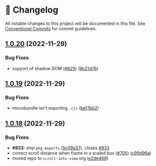 <!-- markdownlint-disable --><!-- textlint-disable -->

# 📓 Changelog

All notable changes to this project will be documented in this file. See
[Conventional Commits](https://conventionalcommits.org) for commit guidelines.

## [1.0.20](https://github.com/scroll-into-view/compute-scroll-into-view/compare/v1.0.19...v1.0.20) (2022-11-29)

### Bug Fixes

- support of shadow DOM ([#829](https://github.com/scroll-into-view/compute-scroll-into-view/issues/829)) ([9b21d76](https://github.com/scroll-into-view/compute-scroll-into-view/commit/9b21d760744b5474bcb0f22f09dcb800296fbc4b))

## [1.0.19](https://github.com/scroll-into-view/compute-scroll-into-view/compare/v1.0.18...v1.0.19) (2022-11-29)

### Bug Fixes

- microbundle isn't exporting `.cjs` ([bef7bb2](https://github.com/scroll-into-view/compute-scroll-into-view/commit/bef7bb2d1c48dbf5ef2ece976acf8c33ee9d12f1))

## [1.0.18](https://github.com/scroll-into-view/compute-scroll-into-view/compare/v1.0.17...v1.0.18) (2022-11-29)

### Bug Fixes

- **#833:** ship `pkg.exports` ([5c09a37](https://github.com/scroll-into-view/compute-scroll-into-view/commit/5c09a377025860912bdca9097713d3c62d80880f)), closes [#833](https://github.com/scroll-into-view/compute-scroll-into-view/issues/833)
- correct scroll distance when frame in a scaled box ([#705](https://github.com/scroll-into-view/compute-scroll-into-view/issues/705)) ([c99d96a](https://github.com/scroll-into-view/compute-scroll-into-view/commit/c99d96a061d27aaf5c90e5871a9f3e3f15cf3bd5))
- moved repo to `scroll-into-view` org ([e2de468](https://github.com/scroll-into-view/compute-scroll-into-view/commit/e2de4688f21b049c4fd75d8bf85743ed217e9f51))
